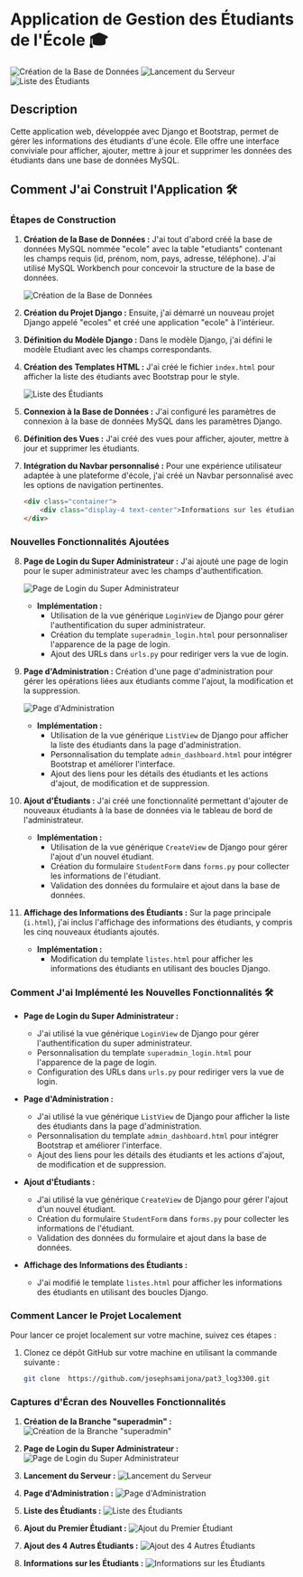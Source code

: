 # Application de Gestion des Étudiants de l'École 🎓

![Création de la Base de Données](https://github.com/josephsamijona/pat3_log3300/blob/main/0.JPG)
![Lancement du Serveur](https://github.com/josephsamijona/pat3_log3300/blob/main/1.JPG)
![Liste des Étudiants](https://github.com/josephsamijona/pat3_log3300/blob/main/2.JPG )

## Description
Cette application web, développée avec Django et Bootstrap, permet de gérer les informations des étudiants d'une école. Elle offre une interface conviviale pour afficher, ajouter, mettre à jour et supprimer les données des étudiants dans une base de données MySQL.

## Comment J'ai Construit l'Application 🛠️

### Étapes de Construction

1. **Création de la Base de Données :** J'ai tout d'abord créé la base de données MySQL nommée "ecole" avec la table "etudiants" contenant les champs requis (id, prénom, nom, pays, adresse, téléphone). J'ai utilisé MySQL Workbench pour concevoir la structure de la base de données.
   
   ![Création de la Base de Données](https://github.com/josephsamijona/pat3_log3300/blob/main/0.JPG)

2. **Création du Projet Django :** Ensuite, j'ai démarré un nouveau projet Django appelé "ecoles" et créé une application "ecole" à l'intérieur.

3. **Définition du Modèle Django :** Dans le modèle Django, j'ai défini le modèle Etudiant avec les champs correspondants.

4. **Création des Templates HTML :** J'ai créé le fichier `index.html` pour afficher la liste des étudiants avec Bootstrap pour le style.

   ![Liste des Étudiants](https://github.com/josephsamijona/pat3_log3300/blob/main/2.JPG)

5. **Connexion à la Base de Données :** J'ai configuré les paramètres de connexion à la base de données MySQL dans les paramètres Django.

6. **Définition des Vues :** J'ai créé des vues pour afficher, ajouter, mettre à jour et supprimer les étudiants.

7. **Intégration du Navbar personnalisé :** Pour une expérience utilisateur adaptée à une plateforme d'école, j'ai créé un Navbar personnalisé avec les options de navigation pertinentes.

   ```html
   <div class="container">
       <div class="display-4 text-center">Informations sur les étudiants</div>
   </div>
### Nouvelles Fonctionnalités Ajoutées
   
8. **Page de Login du Super Administrateur :** J'ai ajouté une page de login pour le super administrateur avec les champs d'authentification.

   ![Page de Login du Super Administrateur](https://github.com/josephsamijona/pat3_log3300/blob/main/8.jpg)

   - **Implémentation :**
     - Utilisation de la vue générique `LoginView` de Django pour gérer l'authentification du super administrateur.
     - Création du template `superadmin_login.html` pour personnaliser l'apparence de la page de login.
     - Ajout des URLs dans `urls.py` pour rediriger vers la vue de login.

9. **Page d'Administration :** Création d'une page d'administration pour gérer les opérations liées aux étudiants comme l'ajout, la modification et la suppression.

   ![Page d'Administration](https://github.com/josephsamijona/pat3_log3300/blob/main/4.jpg)

   - **Implémentation :**
     - Utilisation de la vue générique `ListView` de Django pour afficher la liste des étudiants dans la page d'administration.
     - Personnalisation du template `admin_dashboard.html` pour intégrer Bootstrap et améliorer l'interface.
     - Ajout des liens pour les détails des étudiants et les actions d'ajout, de modification et de suppression.

10. **Ajout d'Étudiants :** J'ai créé une fonctionnalité permettant d'ajouter de nouveaux étudiants à la base de données via le tableau de bord de l'administrateur.

    - **Implémentation :**
      - Utilisation de la vue générique `CreateView` de Django pour gérer l'ajout d'un nouvel étudiant.
      - Création du formulaire `StudentForm` dans `forms.py` pour collecter les informations de l'étudiant.
      - Validation des données du formulaire et ajout dans la base de données.

11. **Affichage des Informations des Étudiants :** Sur la page principale (`i.html`), j'ai inclus l'affichage des informations des étudiants, y compris les cinq nouveaux étudiants ajoutés.

    - **Implémentation :**
      - Modification du template `listes.html` pour afficher les informations des étudiants en utilisant des boucles Django.

### Comment J'ai Implémenté les Nouvelles Fonctionnalités 🛠️

- **Page de Login du Super Administrateur :**
  - J'ai utilisé la vue générique `LoginView` de Django pour gérer l'authentification du super administrateur.
  - Personnalisation du template `superadmin_login.html` pour l'apparence de la page de login.
  - Configuration des URLs dans `urls.py` pour rediriger vers la vue de login.

- **Page d'Administration :**
  - J'ai utilisé la vue générique `ListView` de Django pour afficher la liste des étudiants dans la page d'administration.
  - Personnalisation du template `admin_dashboard.html` pour intégrer Bootstrap et améliorer l'interface.
  - Ajout des liens pour les détails des étudiants et les actions d'ajout, de modification et de suppression.

- **Ajout d'Étudiants :**
  - J'ai utilisé la vue générique `CreateView` de Django pour gérer l'ajout d'un nouvel étudiant.
  - Création du formulaire `StudentForm` dans `forms.py` pour collecter les informations de l'étudiant.
  - Validation des données du formulaire et ajout dans la base de données.

- **Affichage des Informations des Étudiants :**
  - J'ai modifié le template `listes.html` pour afficher les informations des étudiants en utilisant des boucles Django.

### Comment Lancer le Projet Localement

Pour lancer ce projet localement sur votre machine, suivez ces étapes :

1. Clonez ce dépôt GitHub sur votre machine en utilisant la commande suivante :
   ```bash
   git clone  https://github.com/josephsamijona/pat3_log3300.git

### Captures d'Écran des Nouvelles Fonctionnalités

1. **Création de la Branche "superadmin" :**
   ![Création de la Branche "superadmin"](https://github.com/josephsamijona/pat3_log3300/blob/main/0.1.JPG)

2. **Page de Login du Super Administrateur :**
   ![Page de Login du Super Administrateur](https://github.com/josephsamijona/pat3_log3300/blob/main/8.JPG)

3. **Lancement du Serveur :**
   ![Lancement du Serveur](https://github.com/josephsamijona/pat3_log3300/blob/main/3.JPG)

4. **Page d'Administration :**
   ![Page d'Administration](https://github.com/josephsamijona/pat3_log3300/blob/main/4.JPG)

5. **Liste des Étudiants :**
   ![Liste des Étudiants](https://github.com/josephsamijona/pat3_log3300/blob/main/5.JPG)

6. **Ajout du Premier Étudiant :**
   ![Ajout du Premier Étudiant](https://github.com/josephsamijona/pat3_log3300/blob/main/6.JPG)

7. **Ajout des 4 Autres Étudiants :**
   ![Ajout des 4 Autres Étudiants](https://github.com/josephsamijona/pat3_log3300/blob/main/7.JPG)

8. **Informations sur les Étudiants :**
   ![Informations sur les Étudiants](https://github.com/josephsamijona/pat3_log3300/blob/main/9.JPG)

